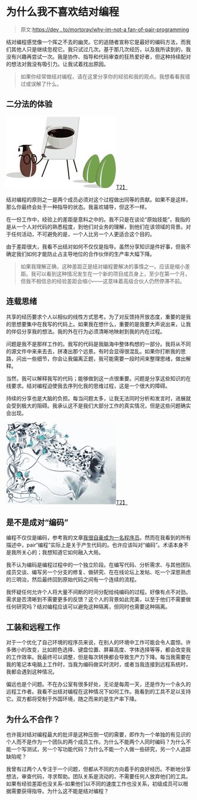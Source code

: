 # 为什么我不喜欢结对编程

> 原文:[https://dev . to/mortoray/why-im-not-a fan-of-pair-programming](https://dev.to/mortoray/why-im-not-a-fan-of-pair-programming)

结对编程感觉像一个挥之不去的幽灵。它的追随者宣称它是最好的编码方法，而我们其他人只是继续忽视它。我只试过几次。基于那几次经历，以及我所读到的，我没有兴趣再尝试一次。我是协作、指导和代码审查的狂热爱好者，但这种持续配对的想法对我没有吸引力。让我试着找出原因。

> 如果你经常做结对编程，请在这里分享你的经验和我的观点。我想看看我错过或误解了什么。

## 二分法的体验

[![teacher](img/759c9f1dee908efb57769704ccceed35.png)T2】](https://res.cloudinary.com/practicaldev/image/fetch/s--lQedKZvz--/c_limit%2Cf_auto%2Cfl_progressive%2Cq_auto%2Cw_880/https://mortoray.files.wordpress.com/2017/08/cup-985957_640.jpg%3Fw%3D300%26h%3D200)

结对编程的原则之一是两个成员必须对这个过程做出同等的贡献。如果不是这样，那么你最终会处于一种指导的状态。我喜欢辅导，但这不一样。

在一份工作中，经验上的差距是意料之中的。我不只是在谈论“原始技能”，我指的是从一个人对代码的熟悉程度，到他们对业务的理解，到他们在该领域的背景。对于任何活动，不可避免的是，一个人比另一个人更适合这个目的。

由于差距很大，我看不出结对如何不仅仅是指导。虽然分享知识是件好事，但我不确定我们如何才能防止占主导地位的合作伙伴的生产率大幅下降。

> 如果我理解正确，这种差距正是结对编程要解决的事情之一。应该是缩小差距。我可以看到这种情况发生在一个新的项目成员身上，至少在第一个月，但我不相信总的经验差距会缩小——这意味着高级合伙人仍然停滞不前。

## 连载思绪

共享的经历要求个人以相似的线性方式思考。为了对反馈持开放态度，重要的是我的思想要集中在我写的代码上。如果我在想什么，重要的是我要大声说出来，让我的伴侣分享我的想法。我的外在行为必须清晰地映射到我的内在过程。

问题是我不是那样工作的。我写的代码是我脑海中整体构想的一部分。我将从不同的源文件中来来去去，拼凑出那个远景。有时会显得很混乱。如果你打断我的思路，问出一些细节，你会让我偏离正题，我可能需要一段时间来整理思绪，做出解释。

当然，我可以解释我写的代码；能够做到这一点很重要。问题是分享这些知识的在线要求。结对编程迫使我去序列化我的思维过程，这是一个很大的障碍。

持续的分享也是大脑的负担。每当问题太多，让我无法同时分析和发言时，进展就会受到极大的阻碍。我承认这不是我们大部分工作的真实情况，但是这些问题确实会出现。

[![fancy brain](img/d7ea219d5da03ebbe3f06ff36431d623.png)T2】](https://res.cloudinary.com/practicaldev/image/fetch/s--VZYp6FrB--/c_limit%2Cf_auto%2Cfl_progressive%2Cq_auto%2Cw_880/https://mortoray.files.wordpress.com/2017/08/mind-2567460_640.jpg%3Fw%3D300%26h%3D225)

## 是不是成对“编码”

编程不仅仅是编码，参考我的文章[我很自豪成为一名程序员](https://mortoray.com/2017/07/03/im-proud-to-be-a-programmer/)。然而在我看到的所有描述中，pair“编程”实际上是关于产生代码的。也许应该叫对“编码”。术语本身不是我所关心的；我想知道它如何融入大局。

我不认为编码是编程过程中的一个独立阶段。在编写代码、分析需求、与其他团队成员交谈、编写另一个分支的修复、做研究、在在线论坛上发帖、吃一个深思熟虑的三明治，然后最终回到原始代码之间有一个连续的流程。

我怀疑任何允许个人将大量不间断的时间分配给纯编码的过程。好像有点不对劲。需求是否清晰到不需要更多的反馈？这个人的背景如此完美，以至于他们不需要做任何研究吗？结对编程应该可以避免这种隔离，但同时也需要这种隔离。

## 工装和远程工作

对于一个优化了自己环境的程序员来说，在别人的环境中工作可能会令人震惊。许多微小的改变，比如颜色选择、键盘位置、屏幕高度、字体选择等等，都会改变我的工作效率。我最终可以调整，但是每次转换都会导致生产力下降。每当我需要在我的笔记本电脑上工作时，当我为编码做实时流时，或者当我连接到远程系统时，我都会遇到这种情况。

偏远也是个问题。不在办公室有很多好处，无论是每周一天，还是作为一个永久的远程工作者。我看不出结对编程在这种情况下如何工作。我看到的工具不足以支持它。双方都将受制于外国环境，随之而来的是生产率下降。

## 为什么不合作？

也许我对结对编程最大的批评是这种压倒一切的需要，即作为一个单独的有见识的个人而不是作为一个团队的两个成员工作。为什么不能两个人同时编码？为什么不能一个写测试，另一个写功能代码？为什么不能一个人做一些研究，另一个人追踪缺陷呢？

我曾有过两个人专注于一个问题，但都从不同的方向着手的良好经历。不断地分享想法，审查代码，寻求帮助。团队关系是流动的，不需要任何人放弃他们的工具。如果有经验差距也没关系-如果他们以不同的速度工作也没关系，初级成员可以根据需要获得指导。为什么这不能是结对编程？